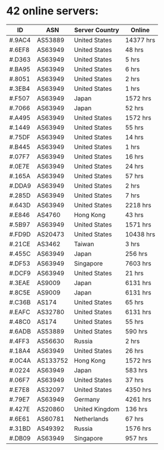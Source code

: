 # 42 online servers:

| ID | ASN | Server Country | Online |
| ------ | ------ | ------ | ------ |
| #.9AC4 | AS53889 | United States | 14377 hrs |
| #.6EF8 | AS63949 | United States | 48 hrs |
| #.D363 | AS63949 | United States | 5 hrs |
| #.BA95 | AS63949 | United States | 6 hrs |
| #.8051 | AS63949 | United States | 2 hrs |
| #.3EB4 | AS63949 | United States | 1 hrs |
| #.F507 | AS63949 | Japan | 1572 hrs |
| #.7066 | AS63949 | Japan | 52 hrs |
| #.A495 | AS63949 | United States | 1572 hrs |
| #.1449 | AS63949 | United States | 55 hrs |
| #.75DF | AS63949 | United States | 14 hrs |
| #.B445 | AS63949 | United States | 1 hrs |
| #.07F7 | AS63949 | United States | 16 hrs |
| #.0E7E | AS63949 | United States | 24 hrs |
| #.165A | AS63949 | United States | 57 hrs |
| #.DDA9 | AS63949 | United States | 2 hrs |
| #.285D | AS63949 | United States | 7 hrs |
| #.643D | AS63949 | United States | 2218 hrs |
| #.E846 | AS4760 | Hong Kong | 43 hrs |
| #.5B97 | AS63949 | United States | 1571 hrs |
| #.FD9D | AS20473 | United States | 10438 hrs |
| #.21CE | AS3462 | Taiwan | 3 hrs |
| #.455C | AS63949 | Japan | 256 hrs |
| #.DF53 | AS63949 | Singapore | 7603 hrs |
| #.DCF9 | AS63949 | United States | 21 hrs |
| #.3EAE | AS9009 | Japan | 6131 hrs |
| #.8C5E | AS9009 | Japan | 6131 hrs |
| #.C36B | AS174 | United States | 65 hrs |
| #.EAFC | AS32780 | United States | 6131 hrs |
| #.48C0 | AS174 | United States | 55 hrs |
| #.6ADB | AS53889 | United States | 590 hrs |
| #.4FF3 | AS56630 | Russia | 2 hrs |
| #.18A4 | AS63949 | United States | 26 hrs |
| #.0C4A | AS133752 | Hong Kong | 1572 hrs |
| #.0224 | AS63949 | Japan | 583 hrs |
| #.06F7 | AS63949 | United States | 37 hrs |
| #.E7E8 | AS32097 | United States | 4350 hrs |
| #.79E7 | AS63949 | Germany | 4261 hrs |
| #.427E | AS20860 | United Kingdom | 136 hrs |
| #.6E61 | AS60781 | Netherlands | 67 hrs |
| #.31BD | AS49392 | Russia | 1576 hrs |
| #.DB09 | AS63949 | Singapore | 957 hrs |

